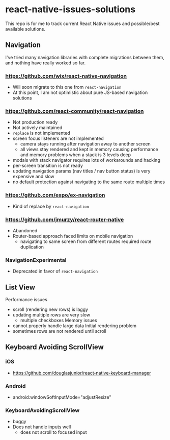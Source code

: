 # react-native-issues-solutions
This repo is for me to track current React Native issues and possible/best available solutions.


## Navigation 
I've tried many navigation libraries with complete migrations between them, and nothing have really worked so far.

### https://github.com/wix/react-native-navigation
 - Will soon migrate to this one from `react-navigation`
 - At this point, I am not optimistic about pure JS-based navigation solutions
 
### https://github.com/react-community/react-navigation
 - Not production ready
 - Not actively maintained
 - `replace` is not implemented
 - screen focus listeners are not implemented
   - camera stays running after navigation away to another screen
   - all views stay rendered and kept in memory causing performance and memory problems when a stack is 3 levels deep
 - modals with stack navigator requires lots of workarounds and hacking
 - per-screen transition is not ready
 - updating navigation params (nav titles / nav button status) is very expensive and slow
 - no default protection against navigating to the same route multiple times
   
### https://github.com/expo/ex-navigation
 - Kind of replace by `react-navigation`

### https://github.com/jmurzy/react-router-native
 - Abandoned
 - Router-based approach faced limits on mobile navigation
   - navigating to same screen from different routes required route duplication
   
### NavigationExperimental
 - Deprecated in favor of `react-navigation`


## List View
Performance issues
 - scroll (rendering new rows) is laggy
 - updating multiple rows are very slow
   - multiple checkboxes
Memory issues
 - cannot properly handle large data
Initial rendering problem
 - sometimes rows are not rendered until scroll


## Keyboard Avoiding ScrollView
### iOS
 - https://github.com/douglasjunior/react-native-keyboard-manager
 
### Android
 - android:windowSoftInputMode="adjustResize"

### KeyboardAvoidingScrollView
 - buggy
 - Does not handle inputs well
   - does not scroll to focused input


